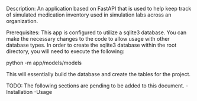 Description: An application based on FastAPI that is used to help keep track of simulated medication inventory used in simulation labs across an organization.

Prerequisites: This app is configured to utilize a sqlite3 database. You can make the necessary changes to the code to allow usage with other database types. In order to create the sqlite3 database within the root directory, you will need to execute the following:

python -m app/models/models

This will essentially build the database and create the tables for the project.

TODO:
The following sections are pending to be added to this document.
-Installation
-Usage

